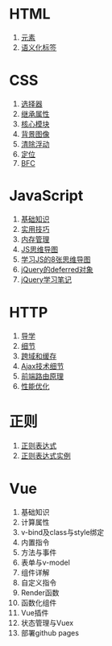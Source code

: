 # HTML
1. [元素](https://github.com/whjin/docs/blob/main/html/%E5%85%83%E7%B4%A0.md)
2. [语义化标签](https://github.com/whjin/docs/blob/main/html/%E8%AF%AD%E4%B9%89%E5%8C%96%E6%A0%87%E7%AD%BE.md)

# CSS
1. [选择器](https://github.com/whjin/docs/blob/main/css/%E9%80%89%E6%8B%A9%E5%99%A8.md)
2. [继承属性](https://github.com/whjin/docs/blob/main/css/%E7%BB%A7%E6%89%BF%E5%B1%9E%E6%80%A7.md)
3. [核心模块](https://github.com/whjin/docs/blob/main/css/%E6%A0%B8%E5%BF%83%E6%A8%A1%E5%9D%97.md)
4. [背景图像](https://github.com/whjin/docs/blob/main/css/%E8%83%8C%E6%99%AF%E5%9B%BE%E5%83%8F.md)
5. [清除浮动](https://github.com/whjin/docs/blob/main/css/%E6%B8%85%E9%99%A4%E6%B5%AE%E5%8A%A8.md)
6. [定位](https://github.com/whjin/docs/blob/main/css/%E5%AE%9A%E4%BD%8D.md)
7. [BFC](https://github.com/whjin/docs/blob/main/css/BFC.md)

# JavaScript
1. [基础知识](https://github.com/whjin/docs/blob/main/javascript/%E5%9F%BA%E7%A1%80%E7%9F%A5%E8%AF%86.md)
2. [实用技巧](https://github.com/whjin/docs/blob/main/javascript/%E5%AE%9E%E7%94%A8%E6%8A%80%E5%B7%A7.md)
3. [内存管理](https://github.com/whjin/docs/blob/main/javascript/%E5%86%85%E5%AD%98%E7%AE%A1%E7%90%86.md)
4. [JS思维导图](https://github.com/whjin/docs/blob/main/javascript/JS%E6%80%9D%E7%BB%B4%E5%AF%BC%E5%9B%BE.md)
5. [学习JS的8张思维导图](https://github.com/whjin/docs/blob/main/javascript/%E5%AD%A6%E4%B9%A0Javascript%E7%9A%848%E5%BC%A0%E6%80%9D%E7%BB%B4%E5%AF%BC%E5%9B%BE.md)
6. [jQuery的deferred对象](https://github.com/whjin/docs/blob/main/javascript/jQuery%E7%9A%84deferred%E5%AF%B9%E8%B1%A1.md)
7. [jQuery学习笔记](https://github.com/whjin/docs/blob/main/javascript/jQuery%E5%AD%A6%E4%B9%A0%E7%AC%94%E8%AE%B0.md)

# HTTP
1. [导学](https://github.com/whjin/docs/blob/main/http/%E5%AF%BC%E5%AD%A6.md)
2. [细节](https://github.com/whjin/docs/blob/main/http/%E7%BB%86%E8%8A%82.md)
3. [跨域和缓存](https://github.com/whjin/docs/blob/main/http/%E8%B7%A8%E5%9F%9F%E5%92%8C%E7%BC%93%E5%AD%98.md)
4. [Ajax技术细节](https://github.com/whjin/docs/blob/main/http/Ajax%E6%8A%80%E6%9C%AF%E7%BB%86%E8%8A%82.md)
5. [前端路由原理](https://github.com/whjin/docs/blob/main/http/%E5%89%8D%E7%AB%AF%E8%B7%AF%E7%94%B1%E5%8E%9F%E7%90%86.md)
6. [性能优化](https://github.com/whjin/docs/blob/main/http/%E6%80%A7%E8%83%BD%E4%BC%98%E5%8C%96.md)

# 正则
1. [正则表达式](https://github.com/whjin/docs/blob/main/%E6%AD%A3%E5%88%99/%E6%AD%A3%E5%88%99%E8%A1%A8%E8%BE%BE%E5%BC%8F.md)
2. [正则表达式实例](https://github.com/whjin/docs/blob/main/%E6%AD%A3%E5%88%99/%E6%AD%A3%E5%88%99%E8%A1%A8%E8%BE%BE%E5%BC%8F%E5%AE%9E%E4%BE%8B.md)

# Vue
1. 基础知识
2. 计算属性
3. v-bind及class与style绑定
4. 内置指令
5. 方法与事件
6. 表单与v-model
7. 组件详解
8. 自定义指令
9. Render函数
10. 函数化组件
11. Vue插件
12. 状态管理与Vuex
13. 部署github pages